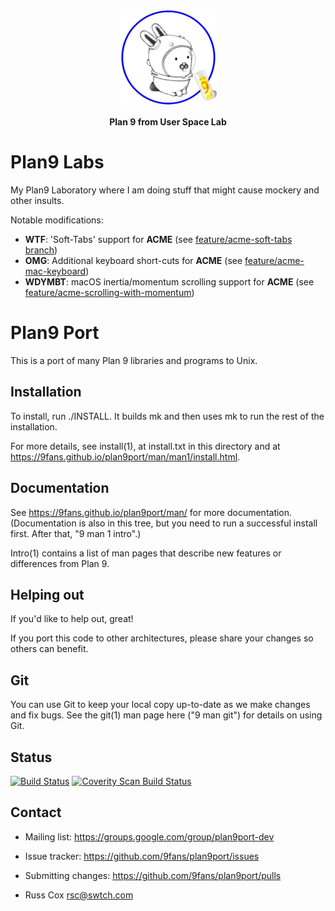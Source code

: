 <!-- Please be careful editing the below HTML, as GitHub is quite finicky with anything that looks like an HTML tag in GitHub Flavored Markdown. -->
<p align="center">
  <img src="dist/GlendaLab.png" alt="Banner">
</p>
<p align="center">
  <b>Plan 9 from User Space Lab</b>
</p>

# Plan9 Labs

My Plan9 Laboratory where I am doing stuff that might cause mockery and other insults.

Notable modifications:

* **WTF**: 'Soft-Tabs' support for **ACME** (see [feature/acme-soft-tabs branch](https://github.com/1g0rb0hm/plan9labs/tree/feature/acme-soft-tabs))
* **OMG**: Additional keyboard short-cuts for **ACME** (see [feature/acme-mac-keyboard](https://github.com/1g0rb0hm/plan9labs/tree/feature/acme-mac-keyboard))
* **WDYMBT**: macOS inertia/momentum scrolling support for **ACME** (see [feature/acme-scrolling-with-momentum](https://github.com/1g0rb0hm/plan9labs/tree/feature/acme-scrolling-with-momentum))

# Plan9 Port

This is a port of many Plan 9 libraries and programs to Unix.

Installation
------------

To install, run ./INSTALL.  It builds mk and then uses mk to
run the rest of the installation.

For more details, see install(1), at install.txt in this directory
and at https://9fans.github.io/plan9port/man/man1/install.html.

Documentation
-------------

See https://9fans.github.io/plan9port/man/ for more documentation.
(Documentation is also in this tree, but you need to run
a successful install first.  After that, "9 man 1 intro".)

Intro(1) contains a list of man pages that describe new features
or differences from Plan 9.

Helping out
-----------

If you'd like to help out, great!

If you port this code to other architectures, please share your changes
so others can benefit.

Git
---

You can use Git to keep your local copy up-to-date as we make
changes and fix bugs.  See the git(1) man page here ("9 man git")
for details on using Git.

Status
------

[![Build Status](https://travis-ci.org/9fans/plan9port.svg?branch=master)](https://travis-ci.org/9fans/plan9port)
[![Coverity Scan Build Status](https://scan.coverity.com/projects/plan-9-from-user-space/badge.svg)](https://scan.coverity.com/projects/plan-9-from-user-space)


Contact
-------

* Mailing list: https://groups.google.com/group/plan9port-dev
* Issue tracker: https://github.com/9fans/plan9port/issues
* Submitting changes: https://github.com/9fans/plan9port/pulls

* Russ Cox <rsc@swtch.com>
